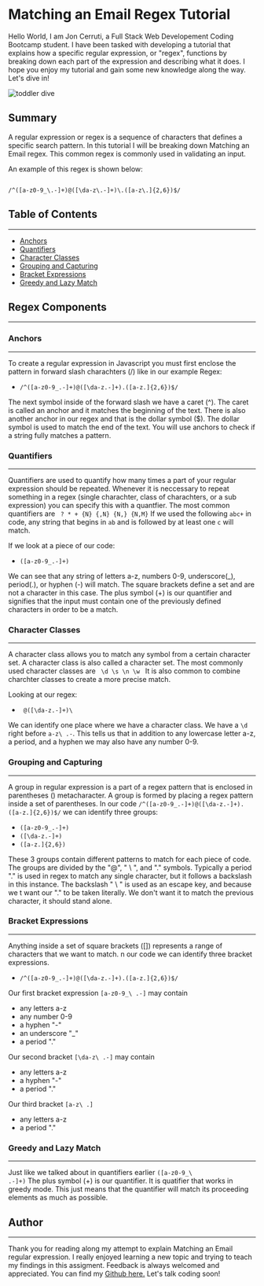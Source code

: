 # Matching an Email Regex Tutorial

Hello World, I am Jon Cerruti, a Full Stack Web Developement Coding Bootcamp student. I have been tasked with developing a tutorial that explains how a specific regular expression, or "regex", functions by breaking down each part of the expression and describing what it does. I hope you enjoy my tutorial and gain some new knowledge along the way. Let's dive in!

![toddler dive](/bug-free-goggles/Develop/images/toddler-dive-child.gif)
## Summary

A regular expression or regex is a sequence of characters that defines a specific search pattern. In this tutorial I will be breaking down Matching an Email regex. This common regex is commonly used in validating an input.

An example of this regex is shown below: 
 

<code>
/^([a-z0-9_\.-]+)@([\da-z\.-]+)\.([a-z\.]{2,6})$/
</code>



## Table of Contents
---
- [Anchors](#anchors)
- [Quantifiers](#quantifiers)
- [Character Classes](#character-classes)
- [Grouping and Capturing](#grouping-and-capturing)
- [Bracket Expressions](#bracket-expressions)
- [Greedy and Lazy Match](#greedy-and-lazy-match)


## Regex Components
---
### Anchors
---
To create a regular expression in Javascript you must first enclose the pattern in forward slash charachters (/) like in our example Regex: 

- <code>/^([a-z0-9_\.-]+)@([\da-z\.-]+)\.([a-z\.]{2,6})$/</code>

The next symbol inside of the forward slash we have a caret (^). The caret is called an anchor and it matches the beginning of the text. 
There is also another anchor in our regex and that is the dollar symbol ($). The dollar symbol is used to match the end of the text. You will use anchors to check if a string fully matches a pattern.

### Quantifiers
---

Quantifiers are used to quantify how many times a part of your regular expression should be repeated. Whenever it is neccessary to repeat something in a regex (single charachter, class of charachters, or a sub expression) you can specify this with a quantfier. The most common quantifiers are <code> ? * + {N} {,N} {N,} {N,M}</code> If we used the following  <code>abc+</code> in code, any string that begins in <code>ab</code> and is followed by at least one <code>c</code> will match.

If we look at a piece of our code: 
- <code>([a-z0-9_\.-]+)</code>

We can see that any string of letters a-z, numbers 0-9, underscore(_), period(.), or hyphen (-) will match. The square brackets define a set and are not a character in this case. The plus symbol (+) is our quantifier and signifies that the input must contain one of the previously defined characters in order to be a match. 


### Character Classes
---

A character class allows you to match any symbol from a certain character set. A character class is also called a character set. The most commonly used character classes are <code> \d \s \n \w </code> It is also common to combine charchter classes to create a more precise match. 

Looking at our regex:

- <code> @([\da-z\.-]+)\ </code>

We can identify one place where we have a character class. We have a <code>\d</code> right before <code>a-z\ .-</code>. This tells us that in addition to any lowercase letter a-z, a period, and a hyphen we may also have any number 0-9.



### Grouping and Capturing
---

A group in regular expression is a part of a regex pattern that is enclosed in parentheses () metacharacter. A group is formed by placing a regex pattern inside a set of parentheses. In our code 
<code>/^([a-z0-9_\.-]+)@([\da-z\.-]+)\.([a-z\.]{2,6})$/</code> we can identify three groups:
- <code>([a-z0-9_\.-]+)</code>
- <code>([\da-z\.-]+)</code>
- <code>([a-z\.]{2,6})</code>

These 3 groups contain different patterns to match for each piece of code. The groups are divided by the "@", " \ ", and "." symbols. Typically a period "." is used in regex to match any single character, but it follows a backslash in this instance. The backslash " \ " is used as an escape key, and because we t want our "." to be taken literally. We don't want it to match the previous character, it should stand alone. 


### Bracket Expressions
---

Anything inside a set of square brackets ([]) represents a range of characters that we want to match. n our code we can identify three bracket expressions. 
- <code>/^([a-z0-9_\.-]+)@([\da-z\.-]+)\.([a-z\.]{2,6})$/</code>


Our first bracket expression <code>[a-z0-9_\ .-]</code> may contain
- any letters a-z
- any number 0-9
- a hyphen "-"
- an underscore "_"
- a period "."

Our second bracket <code>[\da-z\ .-]</code> may contain
- any letters a-z
- a hyphen "-"
- a period "."

Our third bracket <code>[a-z\ .]</code>
- any letters a-z
- a period "."

### Greedy and Lazy Match
---

Just like we talked about in quantifiers earlier <code>([a-z0-9_\ .-]+)</code> The plus symbol (+) is our quantifier. It is quatifier that works in greedy mode. This just means that the quantifier will match its proceeding elements as much as possible.  



## Author
---
Thank you for reading along my attempt to explain Matching an Email regular expression. I really enjoyed learning a new topic and trying to teach my findings in this assigment. Feedback is always welcomed and appreciated. You can find my [Github here.](https://github.com/JonCerruti/Regex_Tutorial) Let's talk coding soon!